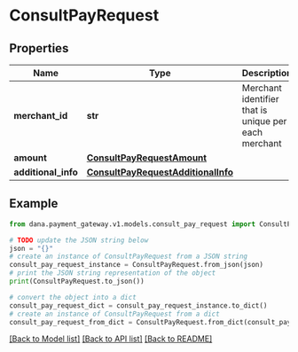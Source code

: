 # ConsultPayRequest


## Properties

Name | Type | Description | Notes
------------ | ------------- | ------------- | -------------
**merchant_id** | **str** | Merchant identifier that is unique per each merchant | 
**amount** | [**ConsultPayRequestAmount**](ConsultPayRequestAmount.md) |  | 
**additional_info** | [**ConsultPayRequestAdditionalInfo**](ConsultPayRequestAdditionalInfo.md) |  | 

## Example

```python
from dana.payment_gateway.v1.models.consult_pay_request import ConsultPayRequest

# TODO update the JSON string below
json = "{}"
# create an instance of ConsultPayRequest from a JSON string
consult_pay_request_instance = ConsultPayRequest.from_json(json)
# print the JSON string representation of the object
print(ConsultPayRequest.to_json())

# convert the object into a dict
consult_pay_request_dict = consult_pay_request_instance.to_dict()
# create an instance of ConsultPayRequest from a dict
consult_pay_request_from_dict = ConsultPayRequest.from_dict(consult_pay_request_dict)
```
[[Back to Model list]](../README.md#documentation-for-models) [[Back to API list]](../README.md#documentation-for-api-endpoints) [[Back to README]](../README.md)


